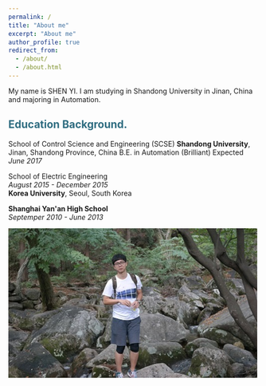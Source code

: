 ```yaml
---
permalink: /
title: "About me"
excerpt: "About me"
author_profile: true
redirect_from: 
  - /about/
  - /about.html
---
```


My name is SHEN YI. I am studying in Shandong University in Jinan, China and majoring in Automation.

<h2 style="color: #2e6c80;">Education Background.</h2>
School of Control Science and Engineering (SCSE)                                                                 
<strong>Shandong University</strong>, Jinan, Shandong Province, China                                       
B.E. in Automation (Brilliant)                                                 
Expected <i>June 2017</i>

School of Electric Engineering                                                                               
<i>August 2015 - December 2015</i><br>
<strong>Korea University</strong>, Seoul, South Korea

<strong>Shanghai Yan'an High School</strong><br>
<i>Septemper 2010 - June 2013</i>


![alt text](/images/busan.png "I am in Busan, South Korea")

